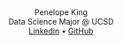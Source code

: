 <div align="center">
  <br>
  <br>
  Penelope King
  <br>
  Data Science Major @ UCSD
  <br>
  <a href="https://www.linkedin.com/in/penelopeking">Linkedin</a>
  •
  <a href="https://github.com/PenelopeKing">GitHub</a>
  <br>
  </div>

<!--- <img src="https://github-readme-stats.vercel.app/api/top-langs/?username=PenelopeKing&hide_border=true&layout=compact" align="center" style="width: 40%" /> ---!>
